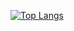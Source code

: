<!---
- 👋 Hi, I’m @thagarion
- 👀 I’m interested in ...
- 🌱 I’m currently learning ...
- 💞️ I’m looking to collaborate on ...
- 📫 How to reach me ...
--->
<!---
thagarion/thagarion is a ✨ special ✨ repository because its `README.md` (this file) appears on your GitHub profile.
You can click the Preview link to take a look at your changes.
--->

[![Top Langs](https://github-readme-stats.vercel.app/api/top-langs/?username=thagarion&layout=compact&theme=buefy)](https://github.com/anuraghazra/github-readme-stats)
